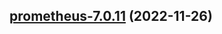 

## [prometheus-7.0.11](https://github.com/truecharts/charts/compare/prometheus-7.0.10...prometheus-7.0.11) (2022-11-26)

